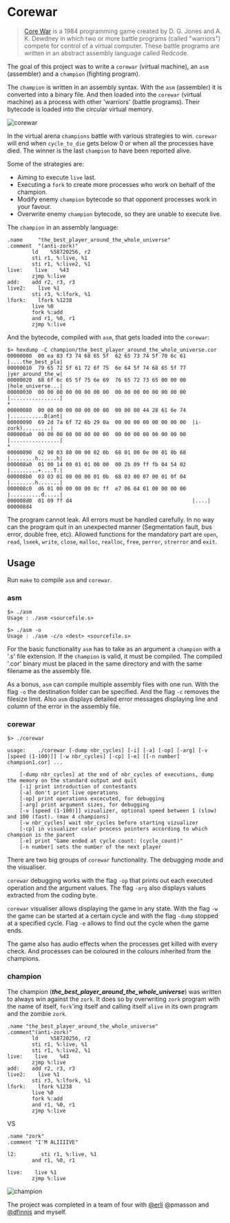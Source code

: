 # Corewar

> [Core War](https://en.wikipedia.org/wiki/Core_War) is a 1984 programming game created by D. G. Jones and A. K. Dewdney in which two or more battle programs (called "warriors") compete for control of a virtual computer. These battle programs are written in an abstract assembly language called Redcode.

The goal of this project was to write a `corewar` (virtual machine), an `asm` (assembler) and a `champion` (fighting program).

The `champion` is written in an assembly syntax. With the `asm` (assembler) it is converted into a binary file. And then loaded into the `corewar` (virtual machine) as a process with other 'warriors' (battle programs). Their bytecode is loaded into the circular virtual memory.

![corewar](https://github.com/sharvas/corewar/raw/master/resources/corewar.gif)

In the virtual arena `champions` battle with various strategies to win. `corewar` will end when `cycle_to_die` gets below 0 or when all the processes have died. The winner is the last `champion` to have been reported alive.

Some of the strategies are:
* Aiming to execute `live` last.
* Executing a `fork` to create more processes who work on behalf of the champion.
* Modify enemy `champion` bytecode so that opponent processes work in your favour.
* Overwrite enemy `champion` bytecode, so they are unable to execute live.

The `champion` in an assembly language:
```assembly
.name     "the_best_player_around_the_whole_universe"
.comment  "(anti-zork)"
        ld    %58720256, r2
        sti r1, %:live, %1
        sti r1, %:live2, %1
live:    live    %43
        zjmp %:live
add:    add r2, r3, r3
live2:    live %1
        sti r3, %:lfork, %1
lfork:    lfork %1238
        live %0
        fork %:add
        and r1, %0, r1
        zjmp %:live
```

And the bytecode, compiled with `asm`, that gets loaded into the `corewar`:
```console
$> hexdump -C champion/the_best_player_around_the_whole_universe.cor
00000000  00 ea 83 f3 74 68 65 5f  62 65 73 74 5f 70 6c 61  |....the_best_pla|
00000010  79 65 72 5f 61 72 6f 75  6e 64 5f 74 68 65 5f 77  |yer_around_the_w|
00000020  68 6f 6c 65 5f 75 6e 69  76 65 72 73 65 00 00 00  |hole_universe...|
00000030  00 00 00 00 00 00 00 00  00 00 00 00 00 00 00 00  |................|
*
00000080  00 00 00 00 00 00 00 00  00 00 00 44 28 61 6e 74  |...........D(ant|
00000090  69 2d 7a 6f 72 6b 29 0a  00 00 00 00 00 00 00 00  |i-zork).........|
000000a0  00 00 00 00 00 00 00 00  00 00 00 00 00 00 00 00  |................|
*
00000890  02 90 03 80 00 00 02 0b  68 01 00 0e 00 01 0b 68  |........h......h|
000008a0  01 00 14 00 01 01 00 00  00 2b 09 ff fb 04 54 02  |.........+....T.|
000008b0  03 03 01 00 00 00 01 0b  68 03 00 07 00 01 0f 04  |........h.......|
000008c0  d6 01 00 00 00 00 0c ff  e7 06 64 01 00 00 00 00  |..........d.....|
000008d0  01 09 ff d4                                       |....|
000008d4
```

The program cannot leak. All errors must be handled carefully. In no way can the program quit in an unexpected manner (Segmentation fault, bus error, double free, etc). Allowed functions for the mandatory part are `open`, `read`, `lseek`, `write`, `close`, `malloc`, `realloc`, `free`, `perror`, `strerror` and `exit`.

## Usage

Run `make` to compile `asm` and `corewar`.

### asm

```console
$> ./asm
Usage : ./asm <sourcefile.s>
```
```console
$> ./asm -o
Usage : ./asm -c/o <dest> <sourcefile.s>
```

For the basic functionality `asm` has to take as an argument a `champion` with a '.s' file extension. If the `champion` is valid, it must be compiled. The compiled '.cor' binary must be placed in the same directory and with the same filename as the assembly file.

As a bonus, `asm` can compile multiple assembly files with one run. With the flag `-o` the destination folder can be specified. And the flag `-c` removes the filesize limit. Also `asm` displays detailed error messages displaying line and column of the error in the assembly file.

### corewar

```console
$> ./corewar

usage:    ./corewar [-dump nbr_cycles] [-i] [-a] [-op] [-arg] [-v [speed (1-100)]] [-w nbr_cycles] [-cp] [-e] [[-n number] champion1.cor] ...

    [-dump nbr_cycles] at the end of nbr_cycles of executions, dump the memory on the standard output and quit
    [-i] print introduction of contestants
    [-a] don't print live operations
    [-op] print operations excecuted, for debugging
    [-arg] print argument sizes, for debugging
    [-v [speed (1-100)]] vizualizer, optional speed between 1 (slow) and 100 (fast). (max 4 champions)
    [-w nbr_cycles] wait nbr_cycles before starting vizualizer
    [-cp] in visualizer color process pointers according to which champion is the parent
    [-e] print "Game ended at cycle count: (cycle_count)"
    [-n number] sets the number of the next player

```

There are two big groups of `corewar` functionality. The debugging mode and the visualiser.

`corewar` debugging works with the flag `-op` that prints out each executed operation and the argument values. The flag `-arg` also displays values extracted from the coding byte.

`corewar` visualiser allows displaying the game in any state. With the flag `-w` the game can be started at a certain cycle and with the flag `-dump` stopped at a specified cycle. Flag `-e` allows to find out the cycle when the game ends.

The game also has audio effects when the processes get killed with every check. And processes can be coloured in the colours inherited from the champions.

### champion

The champion (***the_best_player_around_the_whole_universe***) was written to always win against the `zork`. It does so by overwriting `zork` program with the name of itself, `fork`'ing itself and calling itself `alive` in its own program and the zombie `zork`.

```assembly
.name "the_best_player_around_the_whole_universe"
.comment"(anti-zork)"
        ld    %58720256, r2
        sti r1, %:live, %1
        sti r1, %:live2, %1
live:    live    %43
        zjmp %:live
add:    add r2, r3, r3
live2:    live %1
        sti r3, %:lfork, %1
lfork:    lfork %1238
        live %0
        fork %:add
        and r1, %0, r1
        zjmp %:live
```
VS
```assembly
.name "zork"
.comment "I'M ALIIIIVE"

l2:        sti r1, %:live, %1
        and r1, %0, r1

live:    live %1
        zjmp %:live
```


![champion](https://github.com/sharvas/corewar/raw/master/resources/champion.gif)

The project was completed in a team of four with [@erli](https://github.com/dracoeric) @pmasson and [@dfinnis](https://github.com/dfinnis) and myself.
